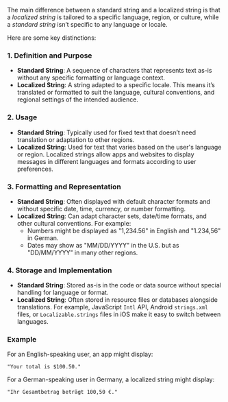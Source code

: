 The main difference between a standard string and a localized string is that a *localized string* is tailored to a specific language, region, or culture, while a *standard string* isn’t specific to any language or locale.

Here are some key distinctions:

### 1. **Definition and Purpose**
   - **Standard String**: A sequence of characters that represents text as-is without any specific formatting or language context.
   - **Localized String**: A string adapted to a specific locale. This means it’s translated or formatted to suit the language, cultural conventions, and regional settings of the intended audience.

### 2. **Usage**
   - **Standard String**: Typically used for fixed text that doesn’t need translation or adaptation to other regions.
   - **Localized String**: Used for text that varies based on the user's language or region. Localized strings allow apps and websites to display messages in different languages and formats according to user preferences.

### 3. **Formatting and Representation**
   - **Standard String**: Often displayed with default character formats and without specific date, time, currency, or number formatting.
   - **Localized String**: Can adapt character sets, date/time formats, and other cultural conventions. For example:
     - Numbers might be displayed as "1,234.56" in English and "1.234,56" in German.
     - Dates may show as "MM/DD/YYYY" in the U.S. but as "DD/MM/YYYY" in many other regions.

### 4. **Storage and Implementation**
   - **Standard String**: Stored as-is in the code or data source without special handling for language or format.
   - **Localized String**: Often stored in resource files or databases alongside translations. For example, JavaScript `Intl` API, Android `strings.xml` files, or `Localizable.strings` files in iOS make it easy to switch between languages.

### Example
For an English-speaking user, an app might display:
```plaintext
"Your total is $100.50."
```
For a German-speaking user in Germany, a localized string might display:
```plaintext
"Ihr Gesamtbetrag beträgt 100,50 €."
```
